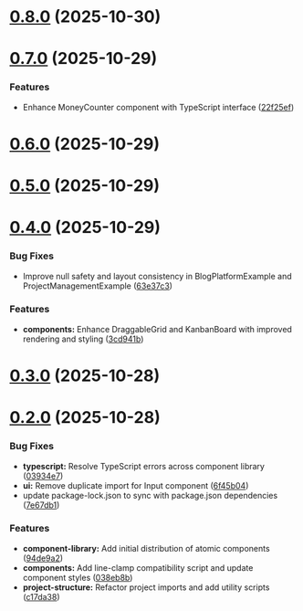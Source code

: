 # [0.8.0](https://github.com/Big0290/sv-prj-helper/compare/v0.7.0...v0.8.0) (2025-10-30)



# [0.7.0](https://github.com/Big0290/sv-prj-helper/compare/v0.6.0...v0.7.0) (2025-10-29)


### Features

* Enhance MoneyCounter component with TypeScript interface ([22f25ef](https://github.com/Big0290/sv-prj-helper/commit/22f25ef84e24eec1d53a5dd8b88b614913324fc6))



# [0.6.0](https://github.com/Big0290/sv-prj-helper/compare/v0.5.0...v0.6.0) (2025-10-29)



# [0.5.0](https://github.com/Big0290/sv-prj-helper/compare/v0.4.0...v0.5.0) (2025-10-29)



# [0.4.0](https://github.com/Big0290/sv-prj-helper/compare/v0.3.0...v0.4.0) (2025-10-29)


### Bug Fixes

* Improve null safety and layout consistency in BlogPlatformExample and ProjectManagementExample ([63e37c3](https://github.com/Big0290/sv-prj-helper/commit/63e37c3fcf03c1b20315d39f2b8514e16981c7bb))


### Features

* **components:** Enhance DraggableGrid and KanbanBoard with improved rendering and styling ([3cd941b](https://github.com/Big0290/sv-prj-helper/commit/3cd941bd27e605bb61c59966a9ef3121574fc8be))



# [0.3.0](https://github.com/Big0290/sv-prj-helper/compare/v0.2.0...v0.3.0) (2025-10-28)



# [0.2.0](https://github.com/Big0290/sv-prj-helper/compare/6f45b0444e78171c076f55f6861908baff62ae61...v0.2.0) (2025-10-28)


### Bug Fixes

* **typescript:** Resolve TypeScript errors across component library ([03934e7](https://github.com/Big0290/sv-prj-helper/commit/03934e7612d28b488d37a8267605de6b06452ac1))
* **ui:** Remove duplicate import for Input component ([6f45b04](https://github.com/Big0290/sv-prj-helper/commit/6f45b0444e78171c076f55f6861908baff62ae61))
* update package-lock.json to sync with package.json dependencies ([7e67db1](https://github.com/Big0290/sv-prj-helper/commit/7e67db1dc25c263aaf8c223cf78983ac4fc94c07))


### Features

* **component-library:** Add initial distribution of atomic components ([94de9a2](https://github.com/Big0290/sv-prj-helper/commit/94de9a224630ed233d8e450fa199bbcf853ed215))
* **components:** Add line-clamp compatibility script and update component styles ([038eb8b](https://github.com/Big0290/sv-prj-helper/commit/038eb8b19cdfb71edc800d7b260c48e7079ba827))
* **project-structure:** Refactor project imports and add utility scripts ([c17da38](https://github.com/Big0290/sv-prj-helper/commit/c17da381ddfb764142d57f2f8a471826a531fb8e))



